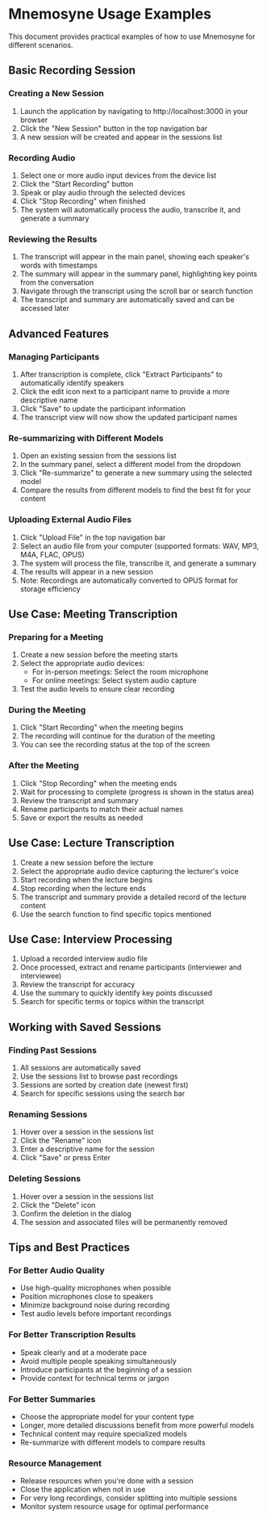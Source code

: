 # Mnemosyne Usage Examples

This document provides practical examples of how to use Mnemosyne for different scenarios.

## Basic Recording Session

### Creating a New Session

1. Launch the application by navigating to http://localhost:3000 in your browser
2. Click the "New Session" button in the top navigation bar
3. A new session will be created and appear in the sessions list

### Recording Audio

1. Select one or more audio input devices from the device list
2. Click the "Start Recording" button
3. Speak or play audio through the selected devices
4. Click "Stop Recording" when finished
5. The system will automatically process the audio, transcribe it, and generate a summary

### Reviewing the Results

1. The transcript will appear in the main panel, showing each speaker's words with timestamps
2. The summary will appear in the summary panel, highlighting key points from the conversation
3. Navigate through the transcript using the scroll bar or search function
4. The transcript and summary are automatically saved and can be accessed later

## Advanced Features

### Managing Participants

1. After transcription is complete, click "Extract Participants" to automatically identify speakers
2. Click the edit icon next to a participant name to provide a more descriptive name
3. Click "Save" to update the participant information
4. The transcript view will now show the updated participant names

### Re-summarizing with Different Models

1. Open an existing session from the sessions list
2. In the summary panel, select a different model from the dropdown
3. Click "Re-summarize" to generate a new summary using the selected model
4. Compare the results from different models to find the best fit for your content

### Uploading External Audio Files

1. Click "Upload File" in the top navigation bar
2. Select an audio file from your computer (supported formats: WAV, MP3, M4A, FLAC, OPUS)
3. The system will process the file, transcribe it, and generate a summary
4. The results will appear in a new session
5. Note: Recordings are automatically converted to OPUS format for storage efficiency

## Use Case: Meeting Transcription

### Preparing for a Meeting

1. Create a new session before the meeting starts
2. Select the appropriate audio devices:
   - For in-person meetings: Select the room microphone
   - For online meetings: Select system audio capture
3. Test the audio levels to ensure clear recording

### During the Meeting

1. Click "Start Recording" when the meeting begins
2. The recording will continue for the duration of the meeting
3. You can see the recording status at the top of the screen

### After the Meeting

1. Click "Stop Recording" when the meeting ends
2. Wait for processing to complete (progress is shown in the status area)
3. Review the transcript and summary
4. Rename participants to match their actual names
5. Save or export the results as needed

## Use Case: Lecture Transcription

1. Create a new session before the lecture
2. Select the appropriate audio device capturing the lecturer's voice
3. Start recording when the lecture begins
4. Stop recording when the lecture ends
5. The transcript and summary provide a detailed record of the lecture content
6. Use the search function to find specific topics mentioned

## Use Case: Interview Processing

1. Upload a recorded interview audio file
2. Once processed, extract and rename participants (interviewer and interviewee)
3. Review the transcript for accuracy
4. Use the summary to quickly identify key points discussed
5. Search for specific terms or topics within the transcript

## Working with Saved Sessions

### Finding Past Sessions

1. All sessions are automatically saved
2. Use the sessions list to browse past recordings
3. Sessions are sorted by creation date (newest first)
4. Search for specific sessions using the search bar

### Renaming Sessions

1. Hover over a session in the sessions list
2. Click the "Rename" icon
3. Enter a descriptive name for the session
4. Click "Save" or press Enter

### Deleting Sessions

1. Hover over a session in the sessions list
2. Click the "Delete" icon
3. Confirm the deletion in the dialog
4. The session and associated files will be permanently removed

## Tips and Best Practices

### For Better Audio Quality

- Use high-quality microphones when possible
- Position microphones close to speakers
- Minimize background noise during recording
- Test audio levels before important recordings

### For Better Transcription Results

- Speak clearly and at a moderate pace
- Avoid multiple people speaking simultaneously
- Introduce participants at the beginning of a session
- Provide context for technical terms or jargon

### For Better Summaries

- Choose the appropriate model for your content type
- Longer, more detailed discussions benefit from more powerful models
- Technical content may require specialized models
- Re-summarize with different models to compare results

### Resource Management

- Release resources when you're done with a session
- Close the application when not in use
- For very long recordings, consider splitting into multiple sessions
- Monitor system resource usage for optimal performance
